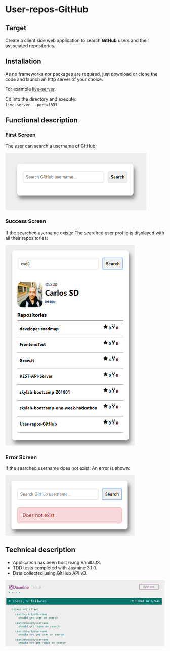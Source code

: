 # User-repos-GitHub

## Target

Create a client side web application to search **GitHub** users and their associated repositories.

## Installation

As no frameworks nor packages are required, just download or clone the code and launch an http server of your choice. 
	
For example [live-server](https://www.npmjs.com/package/live-server).
	
Cd into the directory and execute:  
`live-server --port=1337`

## Functional description

### First Screen

The user can search a username of GitHub:

![screen_1](resources/doc/screen_1.png)


### Success Screen
If the searched username exists: The searched user profile is displayed with all their repositories:

![screen_2](resources/doc/screen_2.png)


### Error Screen

If the searched username does not exist: An error is shown:

![screen_3](resources/doc/screen_3.png)



## Technical description

- Application has been built using VanillaJS. 
- TDD tests completed with Jasmine 3.1.0.
- Data collected using GitHub API v3.

![jasmine_results](resources/doc/jasmine_results.png)